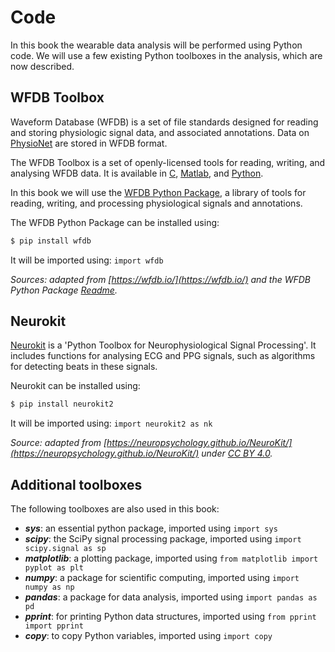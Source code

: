 # Code

In this book the wearable data analysis will be performed using Python code. We will use a few existing Python toolboxes in the analysis, which are now described.

## WFDB Toolbox

Waveform Database (WFDB) is a set of file standards designed for reading and storing physiologic signal data, and associated annotations. Data on [PhysioNet](https://physionet.org/) are stored in WFDB format.

The WFDB Toolbox is a set of openly-licensed tools for reading, writing, and analysing WFDB data. It is available in [C](https://doi.org/10.13026/gjvw-1m31), [Matlab](https://archive.physionet.org/physiotools/matlab/wfdb-swig-matlab/new_version.shtml), and [Python](https://wfdb.readthedocs.io/en/stable/).

In this book we will use the [WFDB Python Package](https://wfdb.readthedocs.io/en/stable/), a library of tools for reading, writing, and processing physiological signals and annotations. 

The WFDB Python Package can be installed using:

```python
$ pip install wfdb
```

It will be imported using: `import wfdb`

_Sources: adapted from [https://wfdb.io/](https://wfdb.io/) and the WFDB Python Package [Readme](https://github.com/MIT-LCP/wfdb-python/blob/main/README.md)._

## Neurokit

[Neurokit](https://neuropsychology.github.io/NeuroKit/) is a 'Python Toolbox for Neurophysiological Signal Processing'. It includes functions for analysing ECG and PPG signals, such as algorithms for detecting beats in these signals.

Neurokit can be installed using:

```python
$ pip install neurokit2
```

It will be imported using: `import neurokit2 as nk`

_Source: adapted from [https://neuropsychology.github.io/NeuroKit/](https://neuropsychology.github.io/NeuroKit/) under [CC BY 4.0](https://creativecommons.org/licenses/by/4.0/)._

## Additional toolboxes

The following toolboxes are also used in this book:
- **_sys_**: an essential python package, imported using `import sys`
- **_scipy_**: the SciPy signal processing package, imported using `import scipy.signal as sp`
- **_matplotlib_**: a plotting package, imported using `from matplotlib import pyplot as plt`
- **_numpy_**: a package for scientific computing, imported using `import numpy as np`
- **_pandas_**: a package for data analysis, imported using `import pandas as pd`
- **_pprint_**: for printing Python data structures, imported using `from pprint import pprint`
- **_copy_**: to copy Python variables, imported using `import copy`